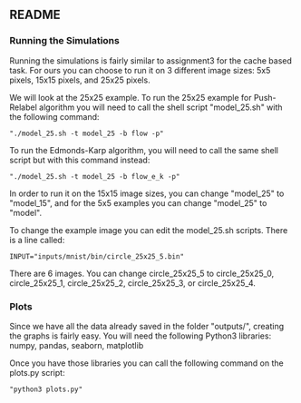 ## README

### Running the Simulations

Running the simulations is fairly similar to assignment3 for the cache based task. For ours you can choose to run it on 3 different image sizes: 5x5 pixels, 15x15 pixels, and 25x25 pixels.

We will look at the 25x25 example. To run the 25x25 example for Push-Relabel algorithm you will need to call the shell script "model_25.sh" with the following command:

    "./model_25.sh -t model_25 -b flow -p"

To run the Edmonds-Karp algorithm, you will need to call the same shell script but with this command instead:

    "./model_25.sh -t model_25 -b flow_e_k -p"

In order to run it on the 15x15 image sizes, you can change "model_25" to "model_15", and for the 5x5 examples you can change "model_25" to "model".

To change the example image you can edit the model_25.sh scripts. There is a line called:

    INPUT="inputs/mnist/bin/circle_25x25_5.bin"

There are 6 images. You can change circle_25x25_5 to circle_25x25_0, circle_25x25_1, circle_25x25_2, circle_25x25_3, or circle_25x25_4.

### Plots

Since we have all the data already saved in the folder "outputs/", creating the graphs is fairly easy. You will need the following Python3 libraries: numpy, pandas, seaborn, matplotlib

Once you have those libraries you can call the following command on the plots.py script:

    "python3 plots.py"